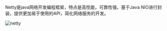 

Netty是java网络开发编程框架，特点是高性能，可靠性强，基于Java NIO进行封装，提供更加易于使用的API，简化网络服务的开发。



![netty](F:\MyGitHub\my\netty-easy\pic\netty.png)